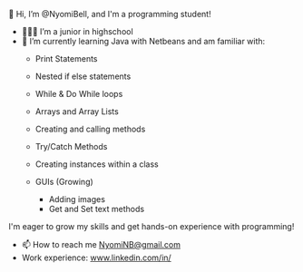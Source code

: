 👋 Hi, I’m @NyomiBell, and I'm a programming student! 
- 👩🏿‍🎓 I’m a junior in highschool
- 🌱 I’m currently learning Java with Netbeans and am familiar with:
    * Print Statements
  
    * Nested if else statements

    * While & Do While loops
 
    * Arrays and Array Lists

    * Creating and calling methods

    * Try/Catch Methods

    * Creating instances within a class

    * GUIs (Growing) 
 
       -  Adding images 
       -  Get and Set text methods

I'm eager to grow my skills and get hands-on experience with programming!
 
- 📫 How to reach me NyomiNB@gmail.com
- Work experience: www.linkedin.com/in/
 
